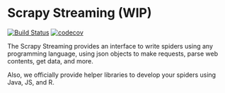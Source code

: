 # Scrapy Streaming (WIP)

[![Build Status](https://travis-ci.org/scrapy-plugins/scrapy-streaming.svg?branch=master)](https://travis-ci.org/scrapy-plugins/scrapy-streaming)
[![codecov](https://codecov.io/gh/scrapy-plugins/scrapy-streaming/branch/master/graph/badge.svg)](https://codecov.io/gh/scrapy-plugins/scrapy-streaming)

The Scrapy Streaming provides an interface to write spiders using any programming language, using json objects to make requests, parse web contents, get data, and more.

Also, we officially provide helper libraries to develop your spiders using Java, JS, and R.

